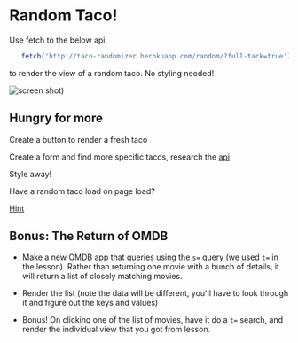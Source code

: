 # Random Taco!

Use fetch to the below api

```js
   fetch('http://taco-randomizer.herokuapp.com/random/?full-tack=true')
```


to render the view of a random taco. No styling needed!

![screen shot](https://i.imgur.com/1HbPnjB.png))

## Hungry for more

Create a button to render a fresh taco

Create a form and find more specific tacos, research the [api](https://github.com/evz/tacofancy-api)

Style away!

Have a random taco load on page load?

[Hint](https://reactjs.org/docs/state-and-lifecycle.html#adding-lifecycle-methods-to-a-class)


## Bonus: The Return of OMDB

- Make a new OMDB app that queries using the `s=` query (we used `t=` in the lesson). Rather than returning one movie with a bunch of details, it will return a list of closely matching movies.

- Render the list (note the data will be different, you'll have to look through it and figure out the keys and values)

- Bonus! On clicking one of the list of movies, have it do a `t=` search, and render the individual view that you got from lesson.
